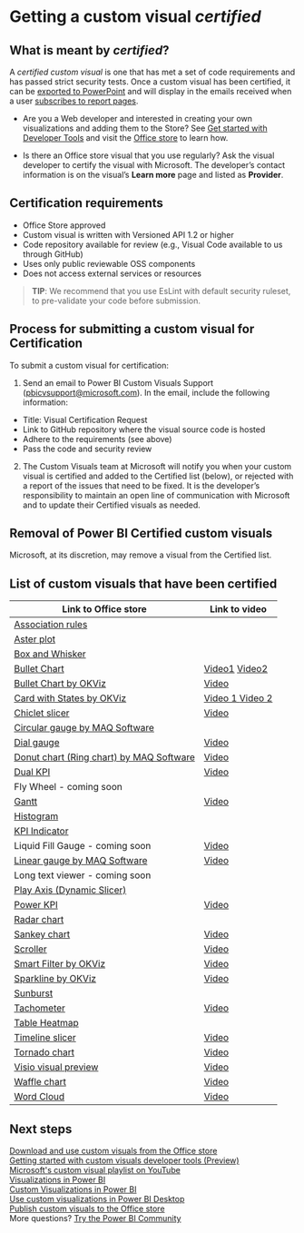 <properties
   pageTitle="Certify a custom visualization"
   description="Description and process for approving and certifying a custom visualization"
   services="powerbi"
   documentationCenter=""
   authors="mihart"
   manager="erikre"
   backup=""
   editor=""
   tags=""
  featuredVideoId=""
  qualityFocus="no"
   qualityDate=""/>

<tags
   ms.service="powerbi"
   ms.devlang="NA"
   ms.topic="article"
   ms.tgt_pltfrm="NA"
   ms.workload="powerbi"
   ms.date="09/25/2017"
   ms.author="mihart"/>
# Getting a custom visual *certified*

## What is meant by *certified*?
A *certified custom visual* is one that has met a set of code requirements and has passed strict security tests.  Once a custom visual has been certified, it can be  [exported to PowerPoint](powerbi-service-publish-to-powerpoint.md) and will display in the emails received when a user [subscribes to report pages](powerbi-service-subscribe-to-report.md).

- Are you a Web developer and interested in creating your own visualizations and adding them to the Store? See [Get started with Developer Tools](powerbi-custom-visuals-getting-started-with-developer-tools.md) and visit the [Office store](powerbi-custom-visuals-office-store.md) to learn how.

- Is there an Office store visual that you use regularly? Ask the visual developer to certify the visual with Microsoft.  The developer’s contact information is on the visual’s **Learn more** page and listed as **Provider**.


##  Certification requirements
- Office Store approved    
- Custom visual is written with Versioned API 1.2 or higher    
- Code repository available for review (e.g., Visual Code available to us through GitHub)    
- Uses only public reviewable OSS components    
- Does not access external services or resources    


>**TIP**: We recommend that you use EsLint with default security ruleset, to pre-validate your code before submission.

##    Process for submitting a custom visual for Certification

To submit a custom visual for certification:

1. Send an email to Power BI Custom Visuals Support (pbicvsupport@microsoft.com). In the email, include the following information:    
  - Title: Visual Certification Request    
  - Link to GitHub repository where the visual source code is hosted    
  - Adhere to the requirements (see above)    
  - Pass the code and security review    

2. The Custom Visuals team at Microsoft will notify you when your custom visual is certified and added to the Certified list (below), or rejected with a report of the issues that need to be fixed. It is the developer’s responsibility to maintain an open line of communication with Microsoft and to update their Certified visuals as needed.

##  Removal of Power BI Certified custom visuals
Microsoft, at its discretion, may remove a visual from the Certified list.  


##    List of custom visuals that have been certified

|Link to Office store  | Link to video |
|---------|---------|
|[Association rules](https://appsource.microsoft.com/en-us/product/power-bi-visuals/WA104380815) |   |
|[Aster plot](https://appsource.microsoft.com/en-us/product/power-bi-visuals/WA104380759?src=office&tab=Overview) |   |
|[Box and Whisker](https://appsource.microsoft.com/product/power-bi-visuals/WA104380831?src=office&tab=Overview) |   |
|[Bullet Chart](https://store.office.com/en-us/app.aspx?assetid=WA104380755) |  [Video1](https://youtu.be/AOlsFYkfkcw)   [Video2](https://youtu.be/AQvd2FhRyCI)|
|[Bullet Chart by OKViz](https://store.office.com/bullet-chart-by-okviz-WA104380953.aspx) | [Video](https://youtu.be/mtvUNl9bMjA) |
|[Card with States by OKViz](https://store.office.com/card-with-states-by-okviz-WA104380967.aspx) |[Video 1  ](https://youtu.be/myiX0BmZd8U) [Video 2](https://youtu.be/AOlsFYkfkcw) |
|[Chiclet slicer](https://store.office.com/chiclet-slicer-WA104380756.aspx)  |[Video](https://youtu.be/iYOkJ1APueY) |
|[Circular gauge by MAQ Software](https://appsource.microsoft.com/product/power-bi-visuals/WA104380837?tab=Overview)  |   |
|[Dial gauge](https://appsource.microsoft.com/en-us/product/power-bi-visuals/WA104381184)  |[Video](https://youtu.be/AOlsFYkfkcw)  |(https://appsource.microsoft.com/product/power-bi-visuals/WA104380831?src=office&tab=Overview) |   |
[Donut chart (Ring chart) by MAQ Software](https://appsource.microsoft.com/product/power-bi-visuals/WA104380824?tab=Overview)  | [Video](https://youtu.be/pDToHDFHnq8) |
|[Dual KPI](https://store.office.com/dual-kpi-WA104380774.aspx)  | [Video](https://youtu.be/821o0-eVBXo?list=PL1N57mwBHtN1vIjfvuBIzZllrmKo-Vz6x)    |
|Fly Wheel - coming soon |   |
|[Gantt](https://store.office.com/gantt-WA104380765.aspx)  |[Video](https://youtu.be/qJ7s_KrGiUU)  |
|[Histogram](https://store.office.com/histogram-chart-WA104380776.aspx)  |  |
|[KPI Indicator](https://store.office.com/kpi-indicator-WA104380832.aspx)   | |
|Liquid Fill Gauge - coming soon  | [Video](https://youtu.be/wQ51TTqIZc4)  |
|[Linear gauge by MAQ Software](https://appsource.microsoft.com/en-us/product/power-bi-visuals/WA104380821?src=office&tab=Overview)  | [Video](https://youtu.be/AOlsFYkfkcw)  |
|Long text viewer - coming soon  |   |
|[Play Axis (Dynamic Slicer)](https://store.office.com/play-axis-dynamic-slicer-WA104380981.aspx) |   |
|[Power KPI](https://appsource.microsoft.com/product/power-bi-visuals/WA104381083?src=office&tab=Overview)  | [Video](https://youtu.be/IvfIP3E6-1Q)  |
|[Radar chart](https://store.office.com/radar-chart-WA104380771.aspx) |   |
|[Sankey chart](https://store.office.com/app.aspx?assetid=WA104380777.aspx)  | [Video](https://youtu.be/WWP9wVUHGaA) |
|[Scroller](https://store.office.com/scroller-WA104381018.aspx) |[Video](https://youtu.be/uhRFQF2cGSY)  |
|[Smart Filter by OKViz](https://store.office.com/smart-filter-by-okviz-WA104380859.aspx) | [Video](https://youtu.be/gcJsDDRQq28) |
|[Sparkline by OKViz](https://appsource.microsoft.com/en-us/product/power-bi-visuals/WA104380910?src=office&tab=Overview) | [Video](https://youtu.be/0m3Vnvso9tY)  |
|[Sunburst](https://appsource.microsoft.com/en-us/product/power-bi-visuals/WA104380767?src=office&tab=Overview)  |   |
|[Tachometer](https://store.office.com/tachometer-WA104380937.aspx?)   | [Video](https://www.youtube.com/watch?v=C3OXdETbS9o)|
|[Table Heatmap](https://store.office.com/table-heatmap-WA104380818.aspx)     |   |
|[Timeline slicer](https://store.office.com/timeline-slicer-WA104380786.aspx)    | [Video](https://youtu.be/ozMtZ4_NZ10)|
|[Tornado chart](https://store.office.com/tornado-chart-WA104380768.aspx) | [Video](https://youtu.be/AQvd2FhRyCI) |
|[Visio visual preview](https://store.office.com/visio-visual-preview-WA104381132.aspx)    |  [Video](https://www.youtube.com/watch?v=dCcd7rftjZA&list=PL1N57mwBHtN1vIjfvuBIzZllrmKo-Vz6x&index=2)   |
|[Waffle chart](https://appsource.microsoft.com/en-us/product/power-bi-visuals/WA104381049?src=office&tab=Overview) | [Video](https://youtu.be/1vRqYUsm3Vk)  |
| [Word Cloud](https://store.office.com/word-cloud-WA104380752.aspx?) |[Video](https://www.youtube.com/watch?v=AblTenl9fqo)|



## Next steps

[Download and use custom visuals from the Office store](powerbi-custom-visuals-office-store.md)  
[Getting started with custom visuals developer tools (Preview)](powerbi-custom-visuals-getting-started-with-developer-tools.md)      
[Microsoft's custom visual playlist on YouTube](https://www.youtube.com/playlist?list=PL1N57mwBHtN1vIjfvuBIzZllrmKo-Vz6x)  
[Visualizations in Power BI](powerbi-service-visualizations-for-reports.md)  
[Custom Visualizations in Power BI](powerbi-custom-visuals.md)  
[Use custom visualizations in Power BI Desktop](powerbi-custom-visuals-use.md)  
[Publish custom visuals to the Office store](powerbi-developer-office-store.md)  
More questions? [Try the Power BI Community](http://community.powerbi.com/)
